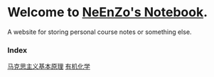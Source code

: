 # Welcome to [NeEnZo's Notebook](https://neenzo.github.io/notes/).

A website for storing personal course notes or something else.

### Index

[马克思主义基本原理](Course-Note/Basic-Principles-of-Marxism.md)
[有机化学](Course-Note/Organic-Chemistry.md)

